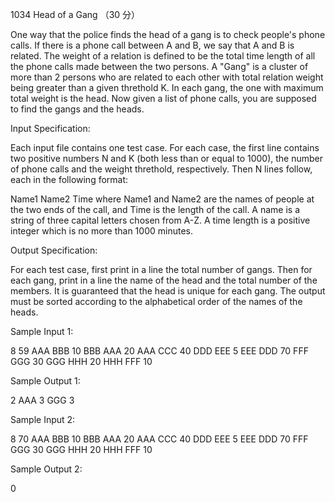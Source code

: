1034 Head of a Gang （30 分）

One way that the police finds the head of a gang is to check people's phone calls. If there is a phone call between A and B, we say that A and B is related. The weight of a relation is defined to be the total time length of all the phone calls made between the two persons. A "Gang" is a cluster of more than 2 persons who are related to each other with total relation weight being greater than a given threthold K. In each gang, the one with maximum total weight is the head. Now given a list of phone calls, you are supposed to find the gangs and the heads.

Input Specification:

Each input file contains one test case. For each case, the first line contains two positive numbers N and K (both less than or equal to 1000), the number of phone calls and the weight threthold, respectively. Then N lines follow, each in the following format:

Name1 Name2 Time
where Name1 and Name2 are the names of people at the two ends of the call, and Time is the length of the call. A name is a string of three capital letters chosen from A-Z. A time length is a positive integer which is no more than 1000 minutes.

Output Specification:

For each test case, first print in a line the total number of gangs. Then for each gang, print in a line the name of the head and the total number of the members. It is guaranteed that the head is unique for each gang. The output must be sorted according to the alphabetical order of the names of the heads.

Sample Input 1:

8 59
AAA BBB 10
BBB AAA 20
AAA CCC 40
DDD EEE 5
EEE DDD 70
FFF GGG 30
GGG HHH 20
HHH FFF 10  

Sample Output 1:

2
AAA 3
GGG 3  

Sample Input 2:

8 70
AAA BBB 10
BBB AAA 20
AAA CCC 40
DDD EEE 5
EEE DDD 70
FFF GGG 30
GGG HHH 20
HHH FFF 10  

Sample Output 2:

0
